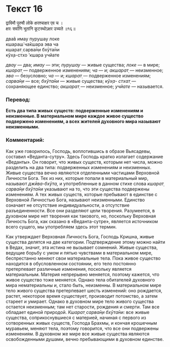 # Текст 16

द्वाविमौ पुरुषौ लोके क्षरश्चाक्षर एव च ।  
क्षरः सर्वाणि भूतानि कूटस्थोऽक्षर उच्यते ॥१६॥

два̄в имау пурушау локе  
кшараш́ ча̄кшара эва ча  
кшарат̣ сарва̄н̣и бхӯта̄ни  
кӯх̣а-стхо ’кшара учйате

_двау_ — два; _имау_ — эти; _пурушау_ — живые существа; _локе_ — в мире; _кшарат̣_ — подверженное изменениям; _ча_ — и; _акшарат̣_ — неизменное; _эва_ — безусловно; _ча_ — и; _кшарат̣_ — подверженное изменениям; _сарва̄н̣и_ — все; _бхӯта̄ни_ — живые существа; _кӯх̣а- стхат̣_ — сохраняющее единство; _акшарат̣_ — неизменное; _учйате_ — называется.

### Перевод:

**Есть два типа живых существ: подверженные изменениям и неизменные. В материальном мире каждое живое существо подвержено изменениям, а всех жителей духовного мира называют неизменными.**

### Комментарий:

Как уже говорилось, Господь, воплотившись в образе Вьясадевы, составил «Веданта-сутру». Здесь Господь кратко излагает содержание «Веданты». Он говорит, что живых существ, которым нет числа, можно разделить на два типа: подверженных изменениям и неизменных. Живые существа вечно являются отделенными частицами Верховной Личности Бога. Тех из них, которые попали в материальный мир, называют _джӣва-бхӯта,_ и употребленные в данном стихе слова _кшарат̣ сарва̄н̣и бхӯта̄ни_ указывают на то, что эти существа подвержены изменениям. А тех живых существ, которые пребывают в единстве с Верховной Личностью Бога, называют неизменными. Единство означает не отсутствие индивидуальности, а отсутствие разъединенности. Все они разделяют цели творения. Разумеется, в духовном мире нет творения как такового, но, поскольку Верховная Личность Бога, как сказано в «Веданта-сутре», является источником всего сущего, мы употребляем здесь этот термин.

Как утверждает Верховная Личность Бога, Господь Кришна, живые существа делятся на две категории. Подтверждение этому можно найти в Ведах, значит, эта истина не вызывает сомнений. Живые существа, ведущие борьбу с умом и пятью чувствами в материальном мире, беспрестанно меняют свои материальные тела. Пока живое существо находится в обусловленном состоянии, его тело постоянно претерпевает различные изменения, поскольку является материальным. Материя непрерывно меняется, поэтому кажется, что живое существо тоже меняется. Однако тела обитателей духовного мира нематериальны и, стало быть, неизменны. В материальном мире тело живого существа претерпевает шесть изменений: оно рождается, растет, некоторое время существует, производит потомство, а затем стареет и умирает. Однако в духовном мире тело живого существа остается неизменным; там нет старости, рождения и смерти. Там все обладает единой природой. _Кшарат̣ сарва̄н̣и бхӯта̄ни:_ все живые существа, соприкоснувшиеся с материей, начиная с первого из сотворенных живых существ, Господа Брахмы, и кончая крошечным муравьем, меняют тела, поэтому говорится, что все они подвержены изменениям. В духовном же мире все живые существа являются освобожденными душами, вечно пребывающими в духовном единстве.